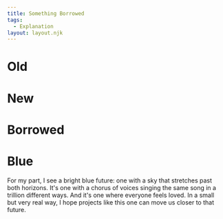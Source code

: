 ```yaml
---
title: Something Borrowed
tags: 
  - Explanation
layout: layout.njk
---
```


# Old


# New


# Borrowed


# Blue
For my part, I see a bright blue future: one with a sky that stretches past both horizons. It's one with a chorus of voices singing the same song in a trillion different ways. And it's one where everyone feels loved. In a small but very real way, I hope projects like this one can move us closer to that future.